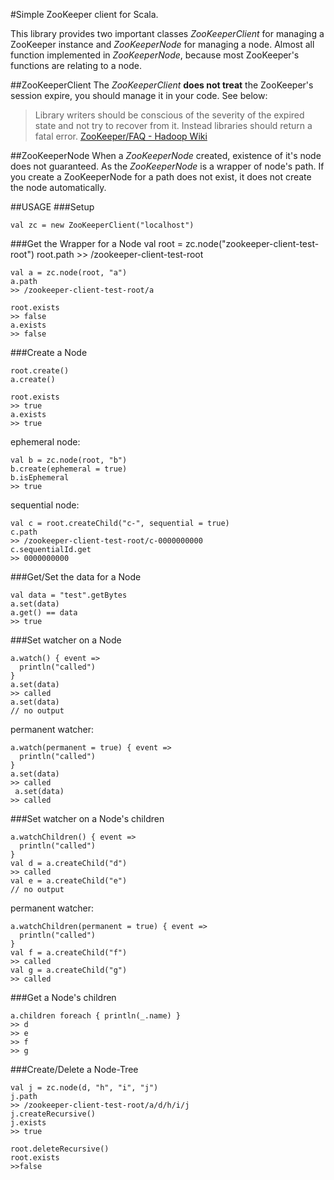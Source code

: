#Simple ZooKeeper client for Scala.

This library provides two important classes *ZooKeeperClient* for managing
 a ZooKeeper instance and *ZooKeeperNode* for managing a node.
Almost all function implemented in *ZooKeeperNode*, because most
ZooKeeper's functions are relating to a node.


##ZooKeeperClient
The *ZooKeeperClient* **does not treat** the ZooKeeper's session expire,
you should manage it in your code. See below:

> Library writers should be conscious of the severity of the expired state
and not try to recover from it. Instead libraries should return a fatal error.
[ZooKeeper/FAQ - Hadoop Wiki](http://wiki.apache.org/hadoop/ZooKeeper/FAQ "ZooKeeper/FAQ - Hadoop Wiki")


##ZooKeeperNode
When a *ZooKeeperNode* created, existence of it's node does not guaranteed.
As the *ZooKeeperNode* is a wrapper of node's path.
If you create a ZooKeeperNode for a path does not exist, it does not create the node automatically.


##USAGE
###Setup

    val zc = new ZooKeeperClient("localhost")
    
###Get the Wrapper for a Node
    val root = zc.node("zookeeper-client-test-root")
    root.path
    >> /zookeeper-client-test-root
    
    val a = zc.node(root, "a")
    a.path
    >> /zookeeper-client-test-root/a
    
    root.exists
    >> false
    a.exists
    >> false

###Create a Node

    root.create()
    a.create()
    
    root.exists
    >> true
    a.exists
    >> true
    
ephemeral node:

    val b = zc.node(root, "b")
    b.create(ephemeral = true)
    b.isEphemeral
    >> true
    
sequential node:

    val c = root.createChild("c-", sequential = true)
    c.path
    >> /zookeeper-client-test-root/c-0000000000
    c.sequentialId.get
    >> 0000000000
     
###Get/Set the data for a Node

    val data = "test".getBytes
    a.set(data)
    a.get() == data
    >> true
     
###Set watcher on a Node

    a.watch() { event =>
      println("called")
    }
    a.set(data)
    >> called
    a.set(data)
    // no output
    
permanent watcher:

    a.watch(permanent = true) { event =>
      println("called")
    }
    a.set(data)
    >> called
     a.set(data)
    >> called

###Set watcher on a Node's children

    a.watchChildren() { event =>
      println("called")
    }
    val d = a.createChild("d")
    >> called
    val e = a.createChild("e")
    // no output
    
permanent watcher:

    a.watchChildren(permanent = true) { event =>
      println("called")
    }
    val f = a.createChild("f")
    >> called
    val g = a.createChild("g")
    >> called

###Get a Node's children

    a.children foreach { println(_.name) }
    >> d
    >> e
    >> f
    >> g

###Create/Delete a Node-Tree

    val j = zc.node(d, "h", "i", "j")
    j.path
    >> /zookeeper-client-test-root/a/d/h/i/j
    j.createRecursive()
    j.exists
    >> true

    root.deleteRecursive()
    root.exists
    >>false
    
    
    
